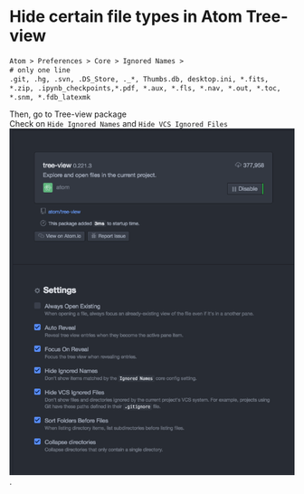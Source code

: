 # Hide certain file types in Atom Tree-view

```
Atom > Preferences > Core > Ignored Names >
# only one line
.git, .hg, .svn, .DS_Store, ._*, Thumbs.db, desktop.ini, *.fits, *.zip, .ipynb_checkpoints,*.pdf, *.aux, *.fls, *.nav, *.out, *.toc, *.snm, *.fdb_latexmk
```

Then, go to Tree-view package  
Check on `Hide Ignored Names` and `Hide VCS Ignored Files`
![tree-view settings](tree-view_settings.png).
